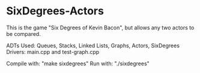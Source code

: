 # SixDegrees-Actors
This is the game "Six Degrees of Kevin Bacon", but allows any two actors to be compared.

ADTs Used: Queues, Stacks, Linked Lists, Graphs, Actors, SixDegrees
Drivers: main.cpp and test-graph.cpp

Compile with: "make sixdegrees"
Run with: "./sixdegrees"
